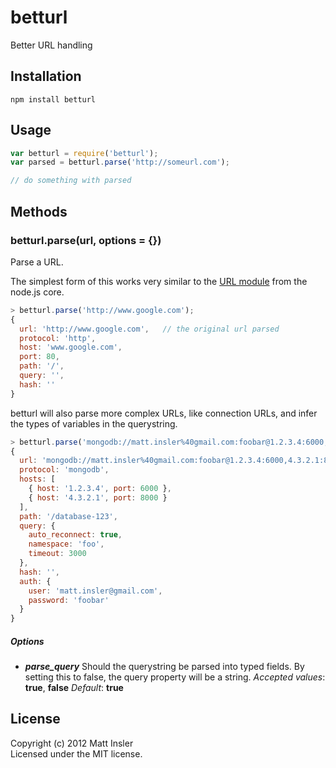 # betturl

Better URL handling

## Installation
```
npm install betturl
```

## Usage
```javascript
var betturl = require('betturl');
var parsed = betturl.parse('http://someurl.com');

// do something with parsed
```

## Methods

### betturl.parse(url, options = {})

Parse a URL.

The simplest form of this works very similar to the [URL module](http://nodejs.org/api/url.html) from the node.js core.

```javascript
> betturl.parse('http://www.google.com');
{
  url: 'http://www.google.com',   // the original url parsed
  protocol: 'http',
  host: 'www.google.com',
  port: 80,
  path: '/',
  query: '',
  hash: ''
}
```

betturl will also parse more complex URLs, like connection URLs, and infer the types of variables in the querystring.

```javascript
> betturl.parse('mongodb://matt.insler%40gmail.com:foobar@1.2.3.4:6000,4.3.2.1:8000/database-123?auto_reconnect=true&namespace=foo&timeout=3000');
{
  url: 'mongodb://matt.insler%40gmail.com:foobar@1.2.3.4:6000,4.3.2.1:8000/database-123?auto_reconnect=true&namespace=foo&timeout=3000',
  protocol: 'mongodb',
  hosts: [
    { host: '1.2.3.4', port: 6000 },
    { host: '4.3.2.1', port: 8000 }
  ],
  path: '/database-123',
  query: {
    auto_reconnect: true,
    namespace: 'foo',
    timeout: 3000
  },
  hash: '',
  auth: {
    user: 'matt.insler@gmail.com',
    password: 'foobar'
  }
}
```

##### Options

- **_parse_query_**
  Should the querystring be parsed into typed fields.
  By setting this to false, the query property will be a string.
  _Accepted values_: **true**, **false**
  _Default_: **true**

## License
Copyright (c) 2012 Matt Insler  
Licensed under the MIT license.

